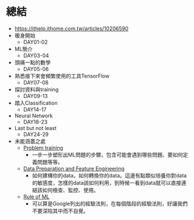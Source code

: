 # 總結
- https://ithelp.ithome.com.tw/articles/10206590
- 暖身開始
    - DAY01-02
- ML簡介
    - DAY03-04
- 頭痛一點的數學
    - DAY05-06
- 熟悉接下來會頻繁使用的工具TensorFlow
    - DAY07-08
- 探討資料與training
    - DAY09-13
- 踏入Classification
    - DAY14-17
- Neural Network
    - DAY18-23
- Last but not least
    - DAY24-29
- 未能涵蓋之處
    - [Problem training](https://developers.google.com/machine-learning/problem-framing/framing)
        - 一步一步塑形出ML問題的步驟，包含可能會遇到哪些問題、要如何定義問題等等。
    - [Data Preparation and Feature Engineering](https://developers.google.com/machine-learning/data-prep/)
        - 如何建構你的data，如何轉換你的data。這邊有點類似培養你對data的敏感度，怎樣的data該如何利用，到時候一看到data就可以直接連結該如何檢查、監控、使用。
    - [Rule of ML](https://developers.google.com/machine-learning/guides/rules-of-ml/)
        - 可以算是Google列出的經驗法則，在每個階段的經驗法則，好讓我們不要深陷其中而不自覺。